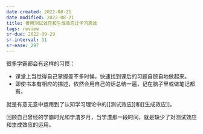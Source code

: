 ```yaml
---
date created: 2022-08-21
date modified: 2022-08-21
title: 善用测试效应和生成效应让学习高效
tags: review
sr-due: 2022-09-29
sr-interval: 31
sr-ease: 297
---
```


很多学霸都会有这样的习惯：
- 课堂上当觉得自己掌握差不多时候，快速找到课后的习题自顾自地做起来。
- 即使书本有相应的描述，依然会用自己的话总结一遍，记在脑子里或做笔记都有。

就是有意无意中运用到了认知学习理论中的[[测试效应]]和[[生成效应]]。

回顾自己曾经的学霸时光和学渣岁月，当学渣那一段时间，就是缺少了对测试效应和生成效应的运用。